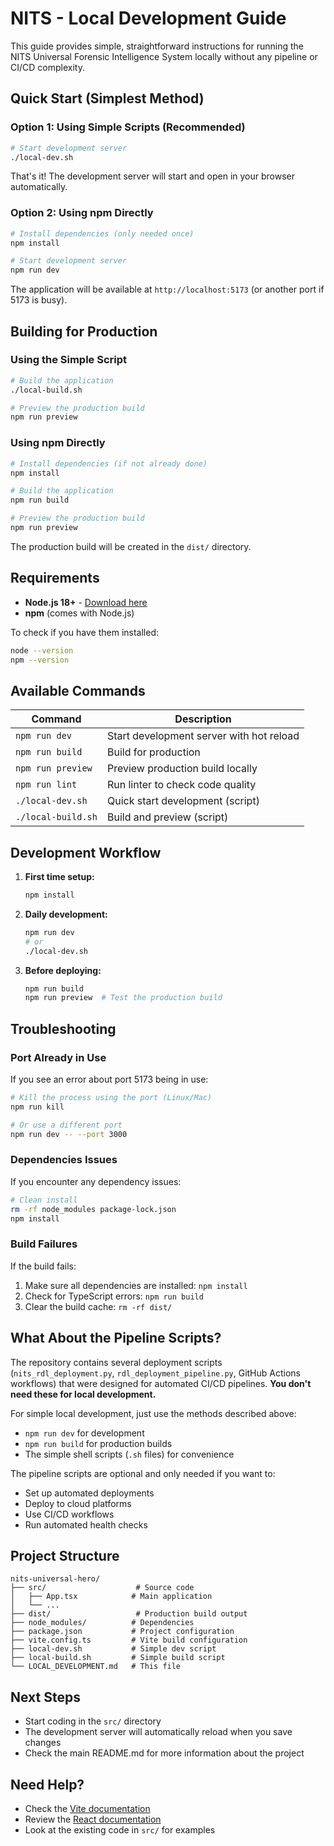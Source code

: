 # NITS - Local Development Guide

This guide provides simple, straightforward instructions for running the NITS Universal Forensic Intelligence System locally without any pipeline or CI/CD complexity.

## Quick Start (Simplest Method)

### Option 1: Using Simple Scripts (Recommended)

```bash
# Start development server
./local-dev.sh
```

That's it! The development server will start and open in your browser automatically.

### Option 2: Using npm Directly

```bash
# Install dependencies (only needed once)
npm install

# Start development server
npm run dev
```

The application will be available at `http://localhost:5173` (or another port if 5173 is busy).

## Building for Production

### Using the Simple Script

```bash
# Build the application
./local-build.sh

# Preview the production build
npm run preview
```

### Using npm Directly

```bash
# Install dependencies (if not already done)
npm install

# Build the application
npm run build

# Preview the production build
npm run preview
```

The production build will be created in the `dist/` directory.

## Requirements

- **Node.js 18+** - [Download here](https://nodejs.org/)
- **npm** (comes with Node.js)

To check if you have them installed:

```bash
node --version
npm --version
```

## Available Commands

| Command | Description |
|---------|-------------|
| `npm run dev` | Start development server with hot reload |
| `npm run build` | Build for production |
| `npm run preview` | Preview production build locally |
| `npm run lint` | Run linter to check code quality |
| `./local-dev.sh` | Quick start development (script) |
| `./local-build.sh` | Build and preview (script) |

## Development Workflow

1. **First time setup:**
   ```bash
   npm install
   ```

2. **Daily development:**
   ```bash
   npm run dev
   # or
   ./local-dev.sh
   ```

3. **Before deploying:**
   ```bash
   npm run build
   npm run preview  # Test the production build
   ```

## Troubleshooting

### Port Already in Use

If you see an error about port 5173 being in use:

```bash
# Kill the process using the port (Linux/Mac)
npm run kill

# Or use a different port
npm run dev -- --port 3000
```

### Dependencies Issues

If you encounter any dependency issues:

```bash
# Clean install
rm -rf node_modules package-lock.json
npm install
```

### Build Failures

If the build fails:

1. Make sure all dependencies are installed: `npm install`
2. Check for TypeScript errors: `npm run build`
3. Clear the build cache: `rm -rf dist/`

## What About the Pipeline Scripts?

The repository contains several deployment scripts (`nits_rdl_deployment.py`, `rdl_deployment_pipeline.py`, GitHub Actions workflows) that were designed for automated CI/CD pipelines. **You don't need these for local development.**

For simple local development, just use the methods described above:
- `npm run dev` for development
- `npm run build` for production builds
- The simple shell scripts (`.sh` files) for convenience

The pipeline scripts are optional and only needed if you want to:
- Set up automated deployments
- Deploy to cloud platforms
- Use CI/CD workflows
- Run automated health checks

## Project Structure

```
nits-universal-hero/
├── src/                    # Source code
│   ├── App.tsx            # Main application
│   └── ...
├── dist/                   # Production build output
├── node_modules/          # Dependencies
├── package.json           # Project configuration
├── vite.config.ts         # Vite build configuration
├── local-dev.sh           # Simple dev script
├── local-build.sh         # Simple build script
└── LOCAL_DEVELOPMENT.md   # This file
```

## Next Steps

- Start coding in the `src/` directory
- The development server will automatically reload when you save changes
- Check the main README.md for more information about the project

## Need Help?

- Check the [Vite documentation](https://vitejs.dev/)
- Review the [React documentation](https://react.dev/)
- Look at the existing code in `src/` for examples
